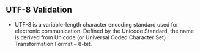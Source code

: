 ## UTF-8 Validation
- UTF-8 is a variable-length character encoding standard used for electronic communication. Defined by the Unicode Standard, the name is derived from Unicode (or Universal Coded Character Set) Transformation Format – 8-bit.
